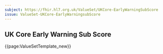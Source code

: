 ```yaml
---
subject: https://fhir.hl7.org.uk/ValueSet/UKCore-EarlyWarningSubScore
issue: ValueSet-UKCore-EarlyWarningsubScore
---
```

## UK Core Early Warning Sub Score

{{page:ValueSetTemplate_new}}